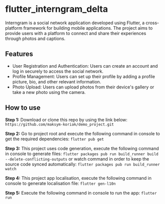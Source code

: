 # flutter_interngram_delta
Interngram is a social network application developed using Flutter, a cross-platform framework for building mobile applications. The project aims to provide users with a platform to connect and share their experiences through photos and captions.

## Features
- User Registration and Authentication: Users can create an account and log in securely to access the social network.
- Profile Management: Users can set up their profile by adding a profile picture, bio, and other relevant information.
- Photo Upload: Users can upload photos from their device's gallery or take a new photo using the camera.

## How to use
**Step 1:**
Download or clone this repo by using the link below:
```https://github.com/maksym-koriak/demo_project.git```

**Step 2:**
Go to project root and execute the following command in console to get the required dependencies:
```flutter pub get```

**Step 3:**
This project uses code generation, execute the following command in console to generate files:
```flutter packages pub run build_runner build --delete-conflicting-outputs```
or watch command in order to keep the source code synced automatically:
```flutter packages pub run build_runner watch```

**Step 4:**
This project app localisation, execute the following command in console to generate localisation file:
```flutter gen-l10n```

**Step 5:**
Execute the following command in console to run the app:
```flutter run```